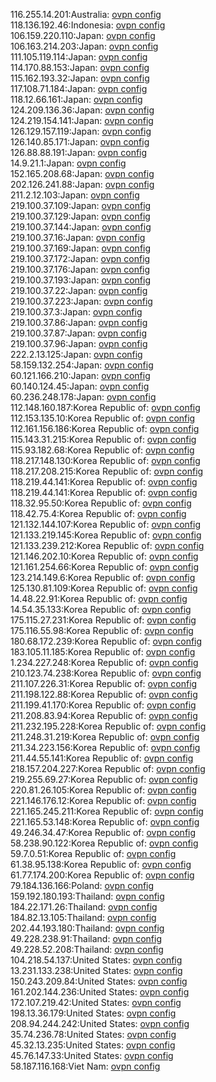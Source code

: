116.255.14.201:Australia: [ovpn config](vpn/116_255_14_201.ovpn)  
118.136.192.46:Indonesia: [ovpn config](vpn/118_136_192_46.ovpn)  
106.159.220.110:Japan: [ovpn config](vpn/106_159_220_110.ovpn)  
106.163.214.203:Japan: [ovpn config](vpn/106_163_214_203.ovpn)  
111.105.119.114:Japan: [ovpn config](vpn/111_105_119_114.ovpn)  
114.170.88.153:Japan: [ovpn config](vpn/114_170_88_153.ovpn)  
115.162.193.32:Japan: [ovpn config](vpn/115_162_193_32.ovpn)  
117.108.71.184:Japan: [ovpn config](vpn/117_108_71_184.ovpn)  
118.12.66.161:Japan: [ovpn config](vpn/118_12_66_161.ovpn)  
124.209.136.36:Japan: [ovpn config](vpn/124_209_136_36.ovpn)  
124.219.154.141:Japan: [ovpn config](vpn/124_219_154_141.ovpn)  
126.129.157.119:Japan: [ovpn config](vpn/126_129_157_119.ovpn)  
126.140.85.171:Japan: [ovpn config](vpn/126_140_85_171.ovpn)  
126.88.88.191:Japan: [ovpn config](vpn/126_88_88_191.ovpn)  
14.9.21.1:Japan: [ovpn config](vpn/14_9_21_1.ovpn)  
152.165.208.68:Japan: [ovpn config](vpn/152_165_208_68.ovpn)  
202.126.241.88:Japan: [ovpn config](vpn/202_126_241_88.ovpn)  
211.2.12.103:Japan: [ovpn config](vpn/211_2_12_103.ovpn)  
219.100.37.109:Japan: [ovpn config](vpn/219_100_37_109.ovpn)  
219.100.37.129:Japan: [ovpn config](vpn/219_100_37_129.ovpn)  
219.100.37.144:Japan: [ovpn config](vpn/219_100_37_144.ovpn)  
219.100.37.16:Japan: [ovpn config](vpn/219_100_37_16.ovpn)  
219.100.37.169:Japan: [ovpn config](vpn/219_100_37_169.ovpn)  
219.100.37.172:Japan: [ovpn config](vpn/219_100_37_172.ovpn)  
219.100.37.176:Japan: [ovpn config](vpn/219_100_37_176.ovpn)  
219.100.37.193:Japan: [ovpn config](vpn/219_100_37_193.ovpn)  
219.100.37.22:Japan: [ovpn config](vpn/219_100_37_22.ovpn)  
219.100.37.223:Japan: [ovpn config](vpn/219_100_37_223.ovpn)  
219.100.37.3:Japan: [ovpn config](vpn/219_100_37_3.ovpn)  
219.100.37.86:Japan: [ovpn config](vpn/219_100_37_86.ovpn)  
219.100.37.87:Japan: [ovpn config](vpn/219_100_37_87.ovpn)  
219.100.37.96:Japan: [ovpn config](vpn/219_100_37_96.ovpn)  
222.2.13.125:Japan: [ovpn config](vpn/222_2_13_125.ovpn)  
58.159.132.254:Japan: [ovpn config](vpn/58_159_132_254.ovpn)  
60.121.166.210:Japan: [ovpn config](vpn/60_121_166_210.ovpn)  
60.140.124.45:Japan: [ovpn config](vpn/60_140_124_45.ovpn)  
60.236.248.178:Japan: [ovpn config](vpn/60_236_248_178.ovpn)  
112.148.160.187:Korea Republic of: [ovpn config](vpn/112_148_160_187.ovpn)  
112.153.135.10:Korea Republic of: [ovpn config](vpn/112_153_135_10.ovpn)  
112.161.156.186:Korea Republic of: [ovpn config](vpn/112_161_156_186.ovpn)  
115.143.31.215:Korea Republic of: [ovpn config](vpn/115_143_31_215.ovpn)  
115.93.182.68:Korea Republic of: [ovpn config](vpn/115_93_182_68.ovpn)  
118.217.148.130:Korea Republic of: [ovpn config](vpn/118_217_148_130.ovpn)  
118.217.208.215:Korea Republic of: [ovpn config](vpn/118_217_208_215.ovpn)  
118.219.44.141:Korea Republic of: [ovpn config](vpn/118_219_44_141.ovpn)  
118.219.44.141:Korea Republic of: [ovpn config](vpn/118_219_44_141.ovpn)  
118.32.95.50:Korea Republic of: [ovpn config](vpn/118_32_95_50.ovpn)  
118.42.75.4:Korea Republic of: [ovpn config](vpn/118_42_75_4.ovpn)  
121.132.144.107:Korea Republic of: [ovpn config](vpn/121_132_144_107.ovpn)  
121.133.219.145:Korea Republic of: [ovpn config](vpn/121_133_219_145.ovpn)  
121.133.239.212:Korea Republic of: [ovpn config](vpn/121_133_239_212.ovpn)  
121.146.202.10:Korea Republic of: [ovpn config](vpn/121_146_202_10.ovpn)  
121.161.254.66:Korea Republic of: [ovpn config](vpn/121_161_254_66.ovpn)  
123.214.149.6:Korea Republic of: [ovpn config](vpn/123_214_149_6.ovpn)  
125.130.81.109:Korea Republic of: [ovpn config](vpn/125_130_81_109.ovpn)  
14.48.22.91:Korea Republic of: [ovpn config](vpn/14_48_22_91.ovpn)  
14.54.35.133:Korea Republic of: [ovpn config](vpn/14_54_35_133.ovpn)  
175.115.27.231:Korea Republic of: [ovpn config](vpn/175_115_27_231.ovpn)  
175.116.55.98:Korea Republic of: [ovpn config](vpn/175_116_55_98.ovpn)  
180.68.172.239:Korea Republic of: [ovpn config](vpn/180_68_172_239.ovpn)  
183.105.11.185:Korea Republic of: [ovpn config](vpn/183_105_11_185.ovpn)  
1.234.227.248:Korea Republic of: [ovpn config](vpn/1_234_227_248.ovpn)  
210.123.74.238:Korea Republic of: [ovpn config](vpn/210_123_74_238.ovpn)  
211.107.226.31:Korea Republic of: [ovpn config](vpn/211_107_226_31.ovpn)  
211.198.122.88:Korea Republic of: [ovpn config](vpn/211_198_122_88.ovpn)  
211.199.41.170:Korea Republic of: [ovpn config](vpn/211_199_41_170.ovpn)  
211.208.83.94:Korea Republic of: [ovpn config](vpn/211_208_83_94.ovpn)  
211.232.195.228:Korea Republic of: [ovpn config](vpn/211_232_195_228.ovpn)  
211.248.31.219:Korea Republic of: [ovpn config](vpn/211_248_31_219.ovpn)  
211.34.223.156:Korea Republic of: [ovpn config](vpn/211_34_223_156.ovpn)  
211.44.55.141:Korea Republic of: [ovpn config](vpn/211_44_55_141.ovpn)  
218.157.204.227:Korea Republic of: [ovpn config](vpn/218_157_204_227.ovpn)  
219.255.69.27:Korea Republic of: [ovpn config](vpn/219_255_69_27.ovpn)  
220.81.26.105:Korea Republic of: [ovpn config](vpn/220_81_26_105.ovpn)  
221.146.176.12:Korea Republic of: [ovpn config](vpn/221_146_176_12.ovpn)  
221.165.245.211:Korea Republic of: [ovpn config](vpn/221_165_245_211.ovpn)  
221.165.53.148:Korea Republic of: [ovpn config](vpn/221_165_53_148.ovpn)  
49.246.34.47:Korea Republic of: [ovpn config](vpn/49_246_34_47.ovpn)  
58.238.90.122:Korea Republic of: [ovpn config](vpn/58_238_90_122.ovpn)  
59.7.0.51:Korea Republic of: [ovpn config](vpn/59_7_0_51.ovpn)  
61.38.95.138:Korea Republic of: [ovpn config](vpn/61_38_95_138.ovpn)  
61.77.174.200:Korea Republic of: [ovpn config](vpn/61_77_174_200.ovpn)  
79.184.136.166:Poland: [ovpn config](vpn/79_184_136_166.ovpn)  
159.192.180.193:Thailand: [ovpn config](vpn/159_192_180_193.ovpn)  
184.22.171.26:Thailand: [ovpn config](vpn/184_22_171_26.ovpn)  
184.82.13.105:Thailand: [ovpn config](vpn/184_82_13_105.ovpn)  
202.44.193.180:Thailand: [ovpn config](vpn/202_44_193_180.ovpn)  
49.228.238.91:Thailand: [ovpn config](vpn/49_228_238_91.ovpn)  
49.228.52.208:Thailand: [ovpn config](vpn/49_228_52_208.ovpn)  
104.218.54.137:United States: [ovpn config](vpn/104_218_54_137.ovpn)  
13.231.133.238:United States: [ovpn config](vpn/13_231_133_238.ovpn)  
150.243.209.84:United States: [ovpn config](vpn/150_243_209_84.ovpn)  
161.202.144.236:United States: [ovpn config](vpn/161_202_144_236.ovpn)  
172.107.219.42:United States: [ovpn config](vpn/172_107_219_42.ovpn)  
198.13.36.179:United States: [ovpn config](vpn/198_13_36_179.ovpn)  
208.94.244.242:United States: [ovpn config](vpn/208_94_244_242.ovpn)  
35.74.236.78:United States: [ovpn config](vpn/35_74_236_78.ovpn)  
45.32.13.235:United States: [ovpn config](vpn/45_32_13_235.ovpn)  
45.76.147.33:United States: [ovpn config](vpn/45_76_147_33.ovpn)  
58.187.116.168:Viet Nam: [ovpn config](vpn/58_187_116_168.ovpn)  
